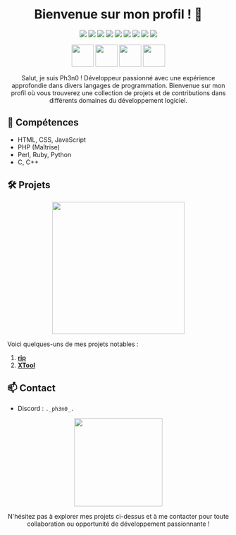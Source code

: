 <h1 align="center">Bienvenue sur mon profil ! 👋</h1>

<p align="center">
  <img src="https://img.shields.io/badge/HTML-Senior-orange">
  <img src="https://img.shields.io/badge/CSS-Senior-blue">
  <img src="https://img.shields.io/badge/JavaScript-Senior-yellow">
  <img src="https://img.shields.io/badge/PHP-Senior-purple">
  <img src="https://img.shields.io/badge/Perl-Junior-blueviolet">
  <img src="https://img.shields.io/badge/Ruby-Junior-red">
  <img src="https://img.shields.io/badge/Python-Junior-green">
  <img src="https://img.shields.io/badge/C-Junior-blue">
  <img src="https://img.shields.io/badge/C++-Junior-brightgreen">
</p>

<p align="center">
  <img src="https://media.giphy.com/media/L0JIQyrMlRPlb1otqM/giphy.gif" width="50">
  <img src="https://media.giphy.com/media/3o6ZtaO9BZHcOjmErm/giphy.gif" width="50">
  <img src="https://media.giphy.com/media/1eEHN09odMxy63OVwe/giphy.gif" width="50">
  <img src="https://media.giphy.com/media/3o7aD6tpvD02rP3CEo/giphy.gif" width="50">
</p>

<p align="center">
  Salut, je suis Ph3n0 ! Développeur passionné avec une expérience approfondie dans divers langages de programmation. Bienvenue sur mon profil où vous trouverez une collection de projets et de contributions dans différents domaines du développement logiciel.
</p>

## 🚀 Compétences

- HTML, CSS, JavaScript
- PHP (Maîtrise)
- Perl, Ruby, Python
- C, C++

## 🛠️ Projets

<p align="center">
  <img src="https://i.gifer.com/EgUx.gif" width="300">
</p>

Voici quelques-uns de mes projets notables :

1. **[rip](https://github.com/z-ph3n0/rip)**
2. **[XTool](https://github.com/z-ph3n0/XTool)**

## 📫 Contact

- Discord : `._ph3n0_.`

<p align="center">
  <img src="https://media.giphy.com/media/3o7aD7q8EYLfS0BRwA/giphy.gif" width="200">
</p>

<p align="center">
  N'hésitez pas à explorer mes projets ci-dessus et à me contacter pour toute collaboration ou opportunité de développement passionnante !
</p>
